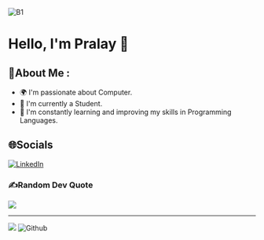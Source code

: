 ![B1](https://github.com/pralaynaskar/pralaynaskar/assets/143413651/03ef5be8-7932-4477-8a30-de35de8e29f5)
#
# Hello, I'm Pralay 👋

## 💫About Me :
- 🌍 I'm passionate about Computer.
- 💼 I'm currently a Student.
- 🌱 I'm constantly learning and improving my skills in Programming Languages.


## 🌐Socials
[![LinkedIn](https://img.shields.io/badge/LinkedIn-%230077B5.svg?logo=linkedin&logoColor=white)](https://linkedin.com/in/pralaynaskar) 


### ✍️Random Dev Quote
![](https://quotes-github-readme.vercel.app/api?type=horizontal&theme=radical)


---
[![](https://visitcount.itsvg.in/api?id=pralaynaskar&icon=0&color=0)](https://visitcount.itsvg.in)
![Github](https://img.shields.io/github/followers/pralaynaskar?style=social&logoColor=blue)
